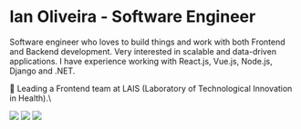 # Ian Oliveira - Software Engineer

Software engineer who loves to build things and work with both Frontend and Backend development. Very interested in scalable and data-driven applications. I have experience working with React.js, Vue.js, Node.js, Django and .NET.


🏢 Leading a Frontend team at LAIS (Laboratory of Technological Innovation in Health).\


 
[<img src="https://img.shields.io/badge/linkedin-%230077B5.svg?&style=for-the-badge&logo=linkedin&logoColor=white" />](https://www.linkedin.com/in/ianluan/)
[<img src="https://img.shields.io/badge/twitter-%231DA1F2.svg?&style=for-the-badge&logo=twitter&logoColor=white" />](https://twitter/ianluan)
[<img src="https://img.shields.io/badge/IanLuan%237335-7289DA?style=for-the-badge&logo=discord&logoColor=white" />](https://discord.com)
